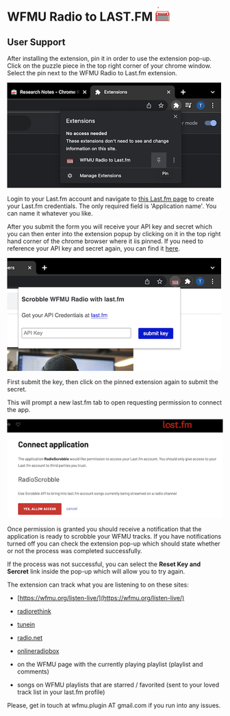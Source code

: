 # WFMU Radio to LAST.FM  ![This is an image](/images/radio_32px.png) 

## User Support

After installing the extension, pin it in order to use the extension pop-up. Click on the puzzle piece in the top right corner of your chrome window. Select the pin next to the WFMU Radio to Last.fm extension.

![This is an image](/images/pin_it.png)

Login to your Last.fm account and navigate to [this Last.fm page](https://www.last.fm/api/account/create?_pjax=%23content) to create your Last.fm credentials. The only required field is 'Application name'. You can name it whatever you like.

After you submit the form you will receive your API key and secret which you can then enter into the extension popup by clicking on it in the top right hand corner of the chrome browser where it iis  pinned. If you need to reference your API key and secret again, you can find it [here](https://www.last.fm/api/accounts).

![This is an image](/images/enter_cred.png)

First submit the key, then click on the pinned extension again to submit the secret.

This will prompt a new last.fm tab to open requesting permission to connect the app.  

![This is an image](/images/connect_app.png)

Once permission is granted you should receive a notification that the application is ready to scrobble your WFMU tracks. If you have notifications turned off you can check the extension pop-up which should state whether or not the process was completed successfully.

If the process was not successful, you can select the **Reset Key and Sercret** link inside the pop-up which will allow you to try again.

The extension can track what you are listening to on these sites: 

  - [https://wfmu.org/listen-live/](https://wfmu.org/listen-live/)
  - [radiorethink](https://www.radiorethink.com/tuner/index.cfm?stationCode=wfmu)
  - [tunein](https://tunein.com/radio/WFMU-911-s28808/) 
  - [radio.net](https://www.radio.net/s/wfmu)
  - [onlineradiobox](https://onlineradiobox.com/us/wfmu/?cs=us.wfmu)

  - on the WFMU page with the currently playing playlist (playlist and comments)
  - songs on WFMU playlists that are starred / favorited (sent to your loved track list in your last.fm profile)
 

Please, get in touch at wfmu.plugin AT gmail.com if you run into any issues. 

